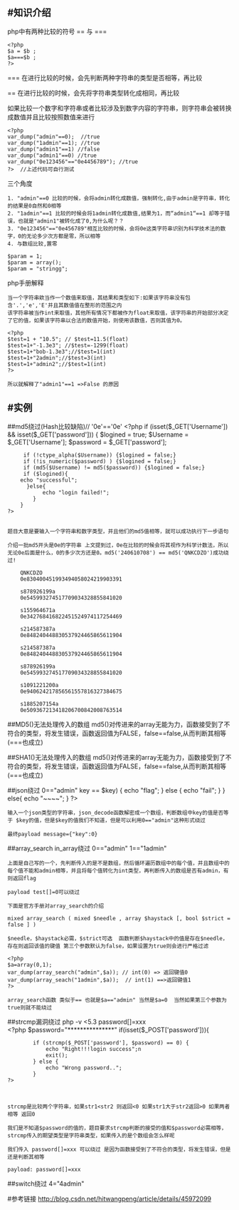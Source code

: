#知识介绍
---
php中有两种比较的符号 == 与 ===

	<?php
	$a = $b ;
	$a===$b ;
	?>

=== 在进行比较的时候，会先判断两种字符串的类型是否相等，再比较

== 在进行比较的时候，会先将字符串类型转化成相同，再比较

如果比较一个数字和字符串或者比较涉及到数字内容的字符串，则字符串会被转换成数值并且比较按照数值来进行

	<?php
	var_dump("admin"==0);  //true
	var_dump("1admin"==1); //true
	var_dump("admin1"==1) //false
	var_dump("admin1"==0) //true
	var_dump("0e123456"=="0e4456789"); //true 
	?>  //上述代码可自行测试

三个角度
	
	1. "admin"==0 比较的时候，会将admin转化成数值，强制转化,由于admin是字符串，转化的结果是0自然和0相等
	2. "1admin"==1 比较的时候会将1admin转化成数值,结果为1，而“admin1“==1 却等于错误，也就是"admin1"被转化成了0,为什么呢？？
	3. "0e123456"=="0e456789"相互比较的时候，会将0e这类字符串识别为科学技术法的数字，0的无论多少次方都是零，所以相等
	4. 与数组比较,置零

	$param = 1;
	$param = array();
	$param = "stringg";

php手册解释

	当一个字符串欸当作一个数值来取值，其结果和类型如下:如果该字符串没有包含'.','e','E'并且其数值值在整形的范围之内
	该字符串被当作int来取值，其他所有情况下都被作为float来取值，该字符串的开始部分决定了它的值，如果该字符串以合法的数值开始，则使用该数值，否则其值为0。

	<?php
	$test=1 + "10.5"; // $test=11.5(float)
	$test=1+"-1.3e3"; //$test=-1299(float)
	$test=1+"bob-1.3e3";//$test=1(int)
	$test=1+"2admin";//$test=3(int)
	$test=1+"admin2";//$test=1(int)
	?>

	所以就解释了"admin1"==1 =>False 的原因

#实例
---
##md5绕过(Hash比较缺陷)//
'0e'=='0e'
	<?php
	if (isset($_GET['Username']) && isset($_GET['password'])) {
	    $logined = true;
	    $Username = $_GET['Username'];
	    $password = $_GET['password'];
	
	     if (!ctype_alpha($Username)) {$logined = false;}
	     if (!is_numeric($password) ) {$logined = false;}
	     if (md5($Username) != md5($password)) {$logined = false;}
	     if ($logined){
	    echo "successful";
	      }else{
	           echo "login failed!";
	        }
	    }
	?>
	
	
	题目大意是要输入一个字符串和数字类型，并且他们的md5值相等，就可以成功执行下一步语句 
	
	介绍一批md5开头是0e的字符串 上文提到过，0e在比较的时候会将其视作为科学计数法，所以无论0e后面是什么，0的多少次方还是0。md5('240610708') == md5('QNKCDZO')成功绕过!
	
		QNKCDZO
		0e830400451993494058024219903391
		
		s878926199a
		0e545993274517709034328855841020
		  
		s155964671a
		0e342768416822451524974117254469
		  
		s214587387a
		0e848240448830537924465865611904
		  
		s214587387a
		0e848240448830537924465865611904
		  
		s878926199a
		0e545993274517709034328855841020
		  
		s1091221200a
		0e940624217856561557816327384675
		  
		s1885207154a
		0e509367213418206700842008763514
##MD5()无法处理传入的数组
md5()对传进来的array无能为力，函数接受到了不符合的类型，将发生错误，函数返回值为FALSE，false==false,从而判断其相等(===也成立)

##SHA1()无法处理传入的数组
md5()对传进来的array无能为力，函数接受到了不符合的类型，将发生错误，函数返回值为FALSE，false==false,从而判断其相等(===也成立)

##json绕过
0=="admin"
	<?php
	if (isset($_POST['message'])) {
	    $message = json_decode($_POST['message']);
	    $key ="*********";
	    if ($message->key == $key) {
	        echo "flag";
	    } 
	    else {
	        echo "fail";
	    }
	 }
	 else{
	     echo "~~~~";
	 }
	?>
	
	输入一个json类型的字符串，json_decode函数解密成一个数组，判断数组中key的值是否等于 $key的值，但是$key的值我们不知道，但是可以利用0=="admin"这种形式绕过
	
	最终payload message={"key":0}

##array_search in_array绕过
0=="admin"
1=="1admin"
	<?php
	if(!is_array($_GET['test'])){exit();}
	$test=$_GET['test'];
	for($i=0;$i<count($test);$i++){
	    if($test[$i]==="admin"){
	        echo "error";
	        exit();
	    }
	    $test[$i]=intval($test[$i]);
	}
	if(array_search("admin",$test)===0){
	    echo "flag";
	}
	else{
	    echo "false";
	}
	?>
	
	上面是自己写的一个，先判断传入的是不是数组，然后循环遍历数组中的每个值，并且数组中的每个值不能和admin相等，并且将每个值转化为int类型，再判断传入的数组是否有admin，有则返回flag
	
	payload test[]=0可以绕过
	
	下面是官方手册对array_search的介绍
	
	mixed array_search ( mixed $needle , array $haystack [, bool $strict = false ] )
	
	$needle，$haystack必需，$strict可选  函数判断$haystack中的值是存在$needle，存在则返回该值的键值 第三个参数默认为false，如果设置为true则会进行严格过滤
	
	<?php
	$a=array(0,1);
	var_dump(array_search("admin",$a)); // int(0) => 返回键值0
	var_dump(array_seach("1admin",$a));  // int(1) ==>返回键值1
	?>
	
	array_search函数 类似于== 也就是$a=="admin" 当然是$a=0  当然如果第三个参数为true则就不能绕过

##strcmp漏洞绕过 php -v <5.3
password[]=xxx	
	<?php
	    $password="***************"
	     if(isset($_POST['password'])){
	
	        if (strcmp($_POST['password'], $password) == 0) {
	            echo "Right!!!login success";n
	            exit();
	        } else {
	            echo "Wrong password..";
	        }
	?>
	

	
	strcmp是比较两个字符串，如果str1<str2 则返回<0 如果str1大于str2返回>0 如果两者相等 返回0
	
	我们是不知道$password的值的，题目要求strcmp判断的接受的值和$password必需相等，strcmp传入的期望类型是字符串类型，如果传入的是个数组会怎么样呢
	
	我们传入 password[]=xxx 可以绕过 是因为函数接受到了不符合的类型，将发生错误，但是还是判断其相等
	
	payload: password[]=xxx

##switch绕过
4="4admin"
	<?php
	$a="4admin";
	switch ($a) {
	    case 1:
	        echo "fail1";
	        break;
	    case 2:
	        echo "fail2";
	        break;
	    case 3:
	        echo "fail3";
	        break;
	    case 4:
	        echo "sucess";  //结果输出success;
	        break;
	    default:
	        echo "failall";
	        break;
	}
	?>

#参考链接
<http://blog.csdn.net/hitwangpeng/article/details/45972099>